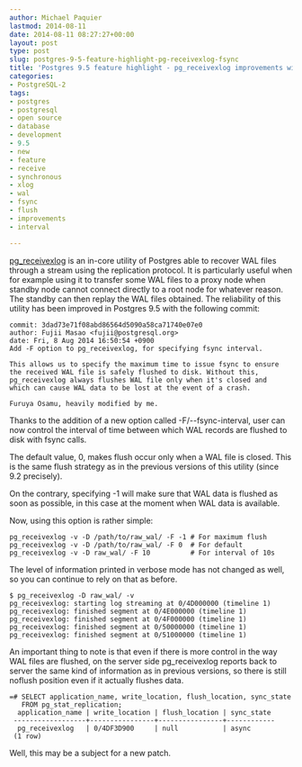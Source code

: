 ```yaml
---
author: Michael Paquier
lastmod: 2014-08-11
date: 2014-08-11 08:27:27+00:00
layout: post
type: post
slug: postgres-9-5-feature-highlight-pg-receivexlog-fsync
title: 'Postgres 9.5 feature highlight - pg_receivexlog improvements with fsync'
categories:
- PostgreSQL-2
tags:
- postgres
- postgresql
- open source
- database
- development
- 9.5
- new
- feature
- receive
- synchronous
- xlog
- wal
- fsync
- flush
- improvements
- interval

---
```


[pg_receivexlog](http://www.postgresql.org/docs/devel/static/app-pgreceivexlog.html)
is an in-core utility of Postgres able to recover WAL files through a stream
using the replication protocol. It is particularly useful when for example
using it to transfer some WAL files to a proxy node when standby node cannot
connect directly to a root node for whatever reason. The standby can then
replay the WAL files obtained. The reliability of this utility has been
improved in Postgres 9.5 with the following commit:

    commit: 3dad73e71f08abd86564d5090a58ca71740e07e0
    author: Fujii Masao <fujii@postgresql.org>
    date: Fri, 8 Aug 2014 16:50:54 +0900
    Add -F option to pg_receivexlog, for specifying fsync interval.

    This allows us to specify the maximum time to issue fsync to ensure
    the received WAL file is safely flushed to disk. Without this,
    pg_receivexlog always flushes WAL file only when it's closed and
    which can cause WAL data to be lost at the event of a crash.

    Furuya Osamu, heavily modified by me.

Thanks to the addition of a new option called -F/--fsync-interval, user can
now control the interval of time between which WAL records are flushed to disk
with fsync calls.

The default value, 0, makes flush occur only when a WAL file is closed. This
is the same flush strategy as in the previous versions of this utility (since
9.2 precisely).

On the contrary, specifying -1 will make sure that WAL data is flushed as soon
as possible, in this case at the moment when WAL data is available.

Now, using this option is rather simple:

    pg_receivexlog -v -D /path/to/raw_wal/ -F -1 # For maximum flush
    pg_receivexlog -v -D /path/to/raw_wal/ -F 0  # For default
    pg_receivexlog -v -D raw_wal/ -F 10          # For interval of 10s

The level of information printed in verbose mode has not changed as well,
so you can continue to rely on that as before.

    $ pg_receivexlog -D raw_wal/ -v
    pg_receivexlog: starting log streaming at 0/4D000000 (timeline 1)
    pg_receivexlog: finished segment at 0/4E000000 (timeline 1)
    pg_receivexlog: finished segment at 0/4F000000 (timeline 1)
    pg_receivexlog: finished segment at 0/50000000 (timeline 1)
    pg_receivexlog: finished segment at 0/51000000 (timeline 1)

An important thing to note is that even if there is more control in the way
WAL files are flushed, on the server side pg\_receivexlog reports back to
server the same kind of information as in previous versions, so there is
still noflush position even if it actually flushes data.

    =# SELECT application_name, write_location, flush_location, sync_state
       FROM pg_stat_replication;
      application_name | write_location | flush_location | sync_state
     ------------------+----------------+----------------+------------
      pg_receivexlog   | 0/4DF3D900     | null           | async
     (1 row)

Well, this may be a subject for a new patch.
